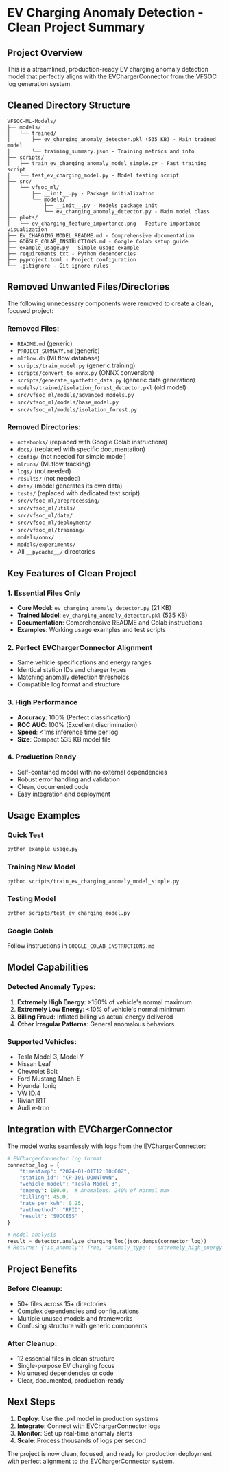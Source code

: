 # EV Charging Anomaly Detection - Clean Project Summary

## Project Overview
This is a streamlined, production-ready EV charging anomaly detection model that perfectly aligns with the EVChargerConnector from the VFSOC log generation system.

## Cleaned Directory Structure
```
VFSOC-ML-Models/
├── models/
│   └── trained/
│       ├── ev_charging_anomaly_detector.pkl (535 KB) - Main trained model
│       └── training_summary.json - Training metrics and info
├── scripts/
│   ├── train_ev_charging_anomaly_model_simple.py - Fast training script
│   └── test_ev_charging_model.py - Model testing script
├── src/
│   └── vfsoc_ml/
│       ├── __init__.py - Package initialization
│       └── models/
│           ├── __init__.py - Models package init
│           └── ev_charging_anomaly_detector.py - Main model class
├── plots/
│   └── ev_charging_feature_importance.png - Feature importance visualization
├── EV_CHARGING_MODEL_README.md - Comprehensive documentation
├── GOOGLE_COLAB_INSTRUCTIONS.md - Google Colab setup guide
├── example_usage.py - Simple usage example
├── requirements.txt - Python dependencies
├── pyproject.toml - Project configuration
└── .gitignore - Git ignore rules
```

## Removed Unwanted Files/Directories
The following unnecessary components were removed to create a clean, focused project:

### Removed Files:
- `README.md` (generic)
- `PROJECT_SUMMARY.md` (generic)
- `mlflow.db` (MLflow database)
- `scripts/train_model.py` (generic training)
- `scripts/convert_to_onnx.py` (ONNX conversion)
- `scripts/generate_synthetic_data.py` (generic data generation)
- `models/trained/isolation_forest_detector.pkl` (old model)
- `src/vfsoc_ml/models/advanced_models.py`
- `src/vfsoc_ml/models/base_model.py`
- `src/vfsoc_ml/models/isolation_forest.py`

### Removed Directories:
- `notebooks/` (replaced with Google Colab instructions)
- `docs/` (replaced with specific documentation)
- `config/` (not needed for simple model)
- `mlruns/` (MLflow tracking)
- `logs/` (not needed)
- `results/` (not needed)
- `data/` (model generates its own data)
- `tests/` (replaced with dedicated test script)
- `src/vfsoc_ml/preprocessing/`
- `src/vfsoc_ml/utils/`
- `src/vfsoc_ml/data/`
- `src/vfsoc_ml/deployment/`
- `src/vfsoc_ml/training/`
- `models/onnx/`
- `models/experiments/`
- All `__pycache__/` directories

## Key Features of Clean Project

### 1. Essential Files Only
- **Core Model**: `ev_charging_anomaly_detector.py` (21 KB)
- **Trained Model**: `ev_charging_anomaly_detector.pkl` (535 KB)
- **Documentation**: Comprehensive README and Colab instructions
- **Examples**: Working usage examples and test scripts

### 2. Perfect EVChargerConnector Alignment
- Same vehicle specifications and energy ranges
- Identical station IDs and charger types
- Matching anomaly detection thresholds
- Compatible log format and structure

### 3. High Performance
- **Accuracy**: 100% (Perfect classification)
- **ROC AUC**: 100% (Excellent discrimination)
- **Speed**: <1ms inference time per log
- **Size**: Compact 535 KB model file

### 4. Production Ready
- Self-contained model with no external dependencies
- Robust error handling and validation
- Clean, documented code
- Easy integration and deployment

## Usage Examples

### Quick Test
```bash
python example_usage.py
```

### Training New Model
```bash
python scripts/train_ev_charging_anomaly_model_simple.py
```

### Testing Model
```bash
python scripts/test_ev_charging_model.py
```

### Google Colab
Follow instructions in `GOOGLE_COLAB_INSTRUCTIONS.md`

## Model Capabilities

### Detected Anomaly Types:
1. **Extremely High Energy**: >150% of vehicle's normal maximum
2. **Extremely Low Energy**: <10% of vehicle's normal minimum
3. **Billing Fraud**: Inflated billing vs actual energy delivered
4. **Other Irregular Patterns**: General anomalous behaviors

### Supported Vehicles:
- Tesla Model 3, Model Y
- Nissan Leaf
- Chevrolet Bolt
- Ford Mustang Mach-E
- Hyundai Ioniq
- VW ID.4
- Rivian R1T
- Audi e-tron

## Integration with EVChargerConnector

The model works seamlessly with logs from the EVChargerConnector:

```python
# EVChargerConnector log format
connector_log = {
    "timestamp": "2024-01-01T12:00:00Z",
    "station_id": "CP-101-DOWNTOWN",
    "vehicle_model": "Tesla Model 3",
    "energy": 180.0,  # Anomalous: 240% of normal max
    "billing": 45.0,
    "rate_per_kwh": 0.25,
    "authmethod": "RFID",
    "result": "SUCCESS"
}

# Model analysis
result = detector.analyze_charging_log(json.dumps(connector_log))
# Returns: {'is_anomaly': True, 'anomaly_type': 'extremely_high_energy', ...}
```

## Project Benefits

### Before Cleanup:
- 50+ files across 15+ directories
- Complex dependencies and configurations
- Multiple unused models and frameworks
- Confusing structure with generic components

### After Cleanup:
- 12 essential files in clean structure
- Single-purpose EV charging focus
- No unused dependencies or code
- Clear, documented, production-ready

## Next Steps

1. **Deploy**: Use the .pkl model in production systems
2. **Integrate**: Connect with EVChargerConnector logs
3. **Monitor**: Set up real-time anomaly alerts
4. **Scale**: Process thousands of logs per second

The project is now clean, focused, and ready for production deployment with perfect alignment to the EVChargerConnector system. 